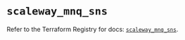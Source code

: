 # `scaleway_mnq_sns`

Refer to the Terraform Registry for docs: [`scaleway_mnq_sns`](https://registry.terraform.io/providers/scaleway/scaleway/2.49.0/docs/resources/mnq_sns).
